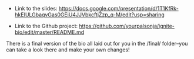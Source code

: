 - Link to the slides: https://docs.google.com/presentation/d/1T1KfRk-hkEIULGbaqvGas0GEiU4JJVbkcftjZzp_q-M/edit?usp=sharing

- Link to the Github project: https://github.com/yourpalsonja/ignite-bio/edit/master/README.md

There is a final version of the bio all laid out for you in the /final/ folder–you can take a look there and make your own changes!
